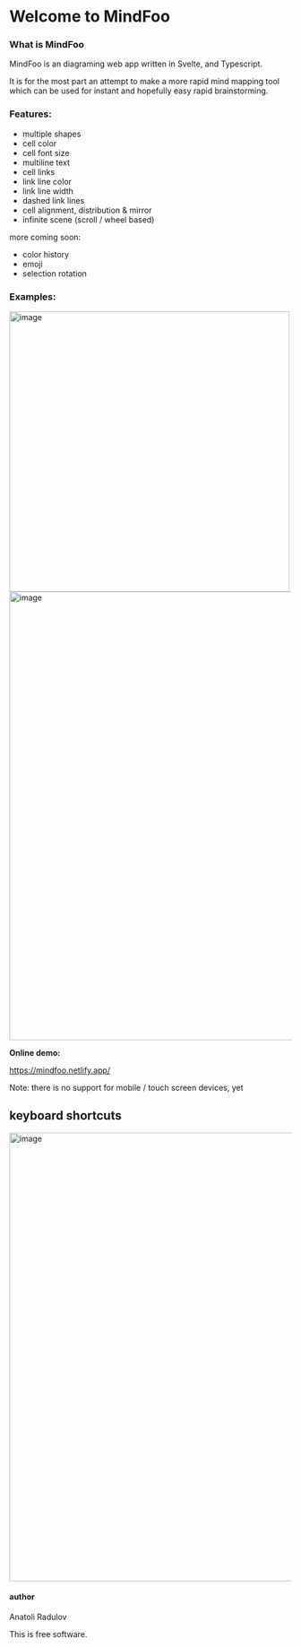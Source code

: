 # Welcome to MindFoo

### What is MindFoo
  
MindFoo is an diagraming web app written in Svelte, and Typescript.

It is for the most part an attempt to make a more rapid mind mapping tool which can be used for instant and hopefully easy rapid brainstorming.

### Features:

- multiple shapes
- cell color
- cell font size
- multiline text
- cell links
- link line color
- link line width
- dashed link lines
- cell alignment, distribution & mirror
- infinite scene (scroll / wheel based)

more coming soon:
- color history
- emoji
- selection rotation

### Examples:

<img  width="500"  alt="image"  src="https://github.com/anatolipr/arrows/assets/29383028/0b98a73c-0c35-41a9-9047-a4f3d3f5defe">
<br>
<img width=800" alt="image" src="https://github.com/anatolipr/arrows/assets/29383028/61dc6f8c-2794-4cf6-a7cf-fb1d5a14edd4">


**Online demo:**

https://mindfoo.netlify.app/

Note: there is no support for mobile / touch screen devices, yet
  

## keyboard shortcuts

<img width="800" alt="image" src="https://github.com/anatolipr/arrows/assets/29383028/f93b50cd-727a-457a-8015-597c6b1d2320">



#### author
Anatoli Radulov

This is free software.
